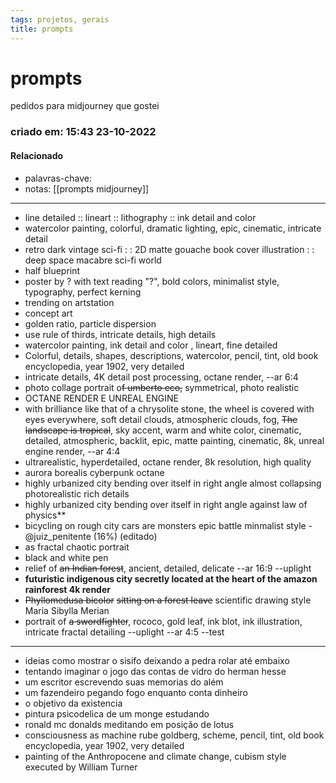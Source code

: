 ```yaml
---
tags: projetos, gerais
title: prompts
---
```


# prompts

pedidos para midjourney que gostei

### criado em: 15:43 23-10-2022

#### Relacionado

- palavras-chave: 
- notas: [[prompts midjourney]]
---

- line detailed :: lineart :: lithography :: ink detail and color
- watercolor painting, colorful, dramatic lighting, epic, cinematic, intricate detail
- retro dark vintage sci-fi : : 2D matte gouache book cover illustration : : deep space macabre sci-fi world
- half blueprint
- poster by ? with text reading "?", bold colors, minimalist style, typography, perfect kerning
- trending on artstation
- concept art
- golden ratio, particle dispersion 
- use rule of thirds, intricate details, high details
- watercolor painting, ink detail and color , lineart, fine detailed
- Colorful, details, shapes, descriptions, watercolor, pencil, tint, old book encyclopedia, year 1902, very detailed
- intricate details, 4K detail post processing, octane render, --ar 6:4
- photo collage portrait o~~f umberto eco,~~ symmetrical, photo realistic
- OCTANE RENDER E UNREAL ENGINE
- with brilliance like that of a chrysolite stone, the wheel is covered with eyes everywhere, soft detail clouds, atmospheric clouds, fog, ~~The landscape is tropical~~, sky accent, warm and white color, cinematic, detailed, atmospheric, backlit, epic, matte painting, cinematic, 8k, unreal engine render, --ar 4:4 
- ultrarealistic, hyperdetailed, octane render, 8k resolution, high quality
- aurora borealis cyberpunk octane
- highly urbanized city bending over itself in right angle almost collapsing photorealistic rich details
- highly urbanized city bending over itself in right angle against law of physics**
- bicycling on rough city cars are monsters epic battle minmalist style - @juiz_penitente (16%) (editado)
- as fractal chaotic portrait 
- black and white pen
- relief of ~~an Indian forest~~, ancient, detailed, delicate --ar 16:9 --uplight
- **futuristic indigenous city secretly located at the heart of the amazon rainforest 4k render**
- ~~Phyllomedusa bicolor~~ ~~sitting on a forest leave~~ scientific drawing style Maria Sibylla Merian
- portrait of ~~a swordfighter~~, rococo, gold leaf, ink blot, ink illustration, intricate fractal detailing --uplight --ar 4:5 --test
---

- ideias como mostrar o sisifo deixando a pedra rolar até embaixo 
- tentando imaginar o jogo das contas de vidro do herman hesse
- um escritor escrevendo suas memorias do além 
- um fazendeiro pegando fogo enquanto conta dinheiro 
- o objetivo da existencia
- pintura psicodelica de um monge estudando
- ronald mc donalds meditando em posição de lotus
- consciousness as machine rube goldberg, scheme, pencil, tint, old book encyclopedia, year 1902, very detailed
- painting of the Anthropocene and climate change, cubism style executed by William Turner
